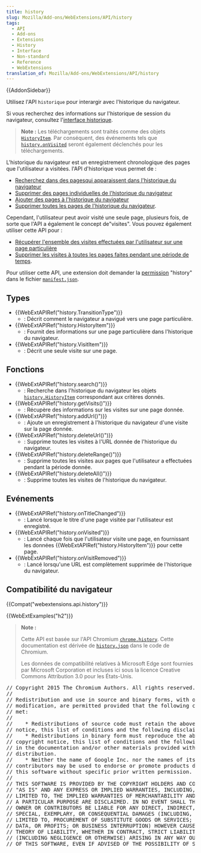 ```yaml
---
title: history
slug: Mozilla/Add-ons/WebExtensions/API/history
tags:
  - API
  - Add-ons
  - Extensions
  - History
  - Interface
  - Non-standard
  - Reference
  - WebExtensions
translation_of: Mozilla/Add-ons/WebExtensions/API/history
---
```

{{AddonSidebar}}

Utilisez l'API `historique` pour interargir avec l'historique du navigateur.

Si vous recherchez des informations sur l'historique de session du navigateur, consultez l'[interface historique](/fr/docs/Web/API/History).

> **Note :** Les téléchargements sont traités comme des objets [`HistoryItem`](/fr/Add-ons/WebExtensions/API/history/HistoryItem). Par conséquent, des événements tels que [`history.onVisited`](/fr/Add-ons/WebExtensions/API/history/onVisited) seront également déclenchés pour les téléchargements.

L'historique du navigateur est un enregistrement chronologique des pages que l'utilisateur a visitées. l'API d'historique vous permet de :

- [Recherchez dans des pagesqui apparaissent dans l'historique du navigateur](/fr/Add-ons/WebExtensions/API/history/search)
- [Supprimer des pages individuelles de l'historique du navigateur](/fr/Add-ons/WebExtensions/API/history/deleteUrl)
- [Ajouter des pages à l'historique du navigateur](/fr/Add-ons/WebExtensions/API/history/addUrl)
- [Supprimer toutes les pages de l'historique du navigateur](/fr/Add-ons/WebExtensions/API/history/deleteAll).

Cependant, l'utilisateur peut avoir visité une seule page, plusieurs fois, de sorte que l'API a également le concept de"visites". Vous pouvez également utiliser cette API pour :

- [Récupérer l'ensemble des visites effectuées par l'utilisateur sur une page particulière](/fr/Add-ons/WebExtensions/API/history/getVisits)
- [Supprimer les visites à toutes les pages faites pendant une période de temps](/fr/Add-ons/WebExtensions/API/history/deleteRange).

Pour utiliser cette API, une extension doit demander la [permission](/fr/Add-ons/WebExtensions/manifest.json/permissions) "history" dans le fichier  [`manifest.json`](/fr/Add-ons/WebExtensions/manifest.json).

## Types

- {{WebExtAPIRef("history.TransitionType")}}
  - : Décrit comment le navigateur a navigué vers une page particulière.
- {{WebExtAPIRef("history.HistoryItem")}}
  - : Fournit des informations sur une page particulière dans l'historique du navigateur.
- {{WebExtAPIRef("history.VisitItem")}}
  - : Décrit une seule visite sur une page.

## Fonctions

- {{WebExtAPIRef("history.search()")}}
  - : Recherche dans l'historique du navigateur les objets [`history.HistoryItem`](/fr/Add-ons/WebExtensions/API/History/HistoryItem) correspondant aux critères donnés.
- {{WebExtAPIRef("history.getVisits()")}}
  - : Récupère des informations sur les visites sur une page donnée.
- {{WebExtAPIRef("history.addUrl()")}}
  - : Ajoute un enregistrement à l'historique du navigateur d'une visite sur la page donnée.
- {{WebExtAPIRef("history.deleteUrl()")}}
  - : Supprime toutes les visites à l'URL donnée de l'historique du navigateur.
- {{WebExtAPIRef("history.deleteRange()")}}
  - : Supprime toutes les visites aux pages que l'utilisateur a effectuées pendant la période donnée.
- {{WebExtAPIRef("history.deleteAll()")}}
  - : Supprime toutes les visites de l'historique du navigateur.

## Evénements

- {{WebExtAPIRef("history.onTitleChanged")}}
  - : Lancé lorsque le titre d'une page visitée par l'utilisateur est enregistré.
- {{WebExtAPIRef("history.onVisited")}}
  - : Lancé chaque fois que l'utilisateur visite une page, en fournissant les données {{WebExtAPIRef("history.HistoryItem")}} pour cette page.
- {{WebExtAPIRef("history.onVisitRemoved")}}
  - : Lancé lorsqu'une URL est complètement supprimée de l'historique du navigateur.

## Compatibilité du navigateur

{{Compat("webextensions.api.history")}}

{{WebExtExamples("h2")}}

> **Note :**
>
> Cette API est basée sur l'API Chromium [`chrome.history`](https://developer.chrome.com/extensions/history). Cette documentation est dérivée de [`history.json`](https://chromium.googlesource.com/chromium/src/+/master/chrome/common/extensions/api/history.json) dans le code de Chromium.
>
> Les données de compatibilité relatives à Microsoft Edge sont fournies par Microsoft Corporation et incluses ici sous la licence Creative Commons Attribution 3.0 pour les États-Unis.

<div class="hidden"><pre>// Copyright 2015 The Chromium Authors. All rights reserved.
//
// Redistribution and use in source and binary forms, with or without
// modification, are permitted provided that the following conditions are
// met:
//
//    * Redistributions of source code must retain the above copyright
// notice, this list of conditions and the following disclaimer.
//    * Redistributions in binary form must reproduce the above
// copyright notice, this list of conditions and the following disclaimer
// in the documentation and/or other materials provided with the
// distribution.
//    * Neither the name of Google Inc. nor the names of its
// contributors may be used to endorse or promote products derived from
// this software without specific prior written permission.
//
// THIS SOFTWARE IS PROVIDED BY THE COPYRIGHT HOLDERS AND CONTRIBUTORS
// "AS IS" AND ANY EXPRESS OR IMPLIED WARRANTIES, INCLUDING, BUT NOT
// LIMITED TO, THE IMPLIED WARRANTIES OF MERCHANTABILITY AND FITNESS FOR
// A PARTICULAR PURPOSE ARE DISCLAIMED. IN NO EVENT SHALL THE COPYRIGHT
// OWNER OR CONTRIBUTORS BE LIABLE FOR ANY DIRECT, INDIRECT, INCIDENTAL,
// SPECIAL, EXEMPLARY, OR CONSEQUENTIAL DAMAGES (INCLUDING, BUT NOT
// LIMITED TO, PROCUREMENT OF SUBSTITUTE GOODS OR SERVICES; LOSS OF USE,
// DATA, OR PROFITS; OR BUSINESS INTERRUPTION) HOWEVER CAUSED AND ON ANY
// THEORY OF LIABILITY, WHETHER IN CONTRACT, STRICT LIABILITY, OR TORT
// (INCLUDING NEGLIGENCE OR OTHERWISE) ARISING IN ANY WAY OUT OF THE USE
// OF THIS SOFTWARE, EVEN IF ADVISED OF THE POSSIBILITY OF SUCH DAMAGE.
</pre></div>
